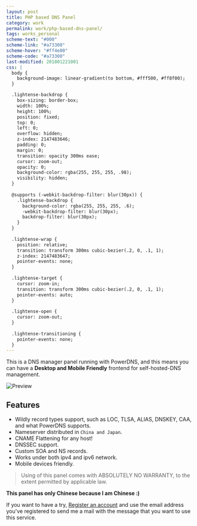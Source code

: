 ```yaml
---
layout: post
title: PHP based DNS Panel
category: work
permalink: work/php-based-dns-panel/
tags: works_personal
scheme-text: "#000"
scheme-link: "#a73300"
scheme-hover: "#ff4e00"
scheme-code: "#a73300"
last-modified: 201801221001
css: |
  body {
    background-image: linear-gradient(to bottom, #fff500, #ff8f00);
  }

  .lightense-backdrop {
    box-sizing: border-box;
    width: 100%;
    height: 100%;
    position: fixed;
    top: 0;
    left: 0;
    overflow: hidden;
    z-index: 2147483646;
    padding: 0;
    margin: 0;
    transition: opacity 300ms ease;
    cursor: zoom-out;
    opacity: 0;
    background-color: rgba(255, 255, 255, .98);
    visibility: hidden;
  }
  
  @supports (-webkit-backdrop-filter: blur(30px)) {
    .lightense-backdrop {
      background-color: rgba(255, 255, 255, .6);
      -webkit-backdrop-filter: blur(30px);
      backdrop-filter: blur(30px);
    }
  }
  
  .lightense-wrap {
    position: relative;
    transition: transform 300ms cubic-bezier(.2, 0, .1, 1);
    z-index: 2147483647;
    pointer-events: none;
  }
  
  .lightense-target {
    cursor: zoom-in;
    transition: transform 300ms cubic-bezier(.2, 0, .1, 1);
    pointer-events: auto;
  }
  
  .lightense-open {
    cursor: zoom-out;
  }
  
  .lightense-transitioning {
    pointer-events: none;
  }
---
```


This is a DNS manager panel running with PowerDNS, and this means you can have a **Desktop and Mobile Friendly** frontend for self-hosted-DNS management.

<p class="browser"><img src="https://img.ifengge.cn/images/imageb5570.png" alt="Preview"></p>

## Features
- Wildly record types support, such as LOC, TLSA, ALIAS, DNSKEY, CAA, and what PowerDNS supports.
- Nameserver distributed in ```China and Japan```.
- CNAME Flattening for any host!
- DNSSEC support.
- Custom SOA and NS records.
- Works under both ipv4 and ipv6 network.
- Mobile devices friendly.

> Using of this panel comes with ABSOLUTELY NO WARRANTY, to the extent
permitted by applicable law.

**This panel has only Chinese because I am Chinese :)**

If you want to have a try, [Register an account](https://account.ifengge.cn/register/) and use the email address you've registered to send me a mail with the message that you want to use this service.


<script type="text/javascript">
!function(e,t){"object"==typeof exports&&"object"==typeof module?module.exports=t():"function"==typeof define&&define.amd?define([],t):"object"==typeof exports?exports.Lightense=t():e.Lightense=t()}(this,function(){return function(e){function t(r){if(n[r])return n[r].exports;var o=n[r]={i:r,l:!1,exports:{}};return e[r].call(o.exports,o,o.exports,t),o.l=!0,o.exports}var n={};return t.m=e,t.c=n,t.i=function(e){return e},t.d=function(e,n,r){t.o(e,n)||Object.defineProperty(e,n,{configurable:!1,enumerable:!0,get:r})},t.n=function(e){var n=e&&e.__esModule?function(){return e.default}:function(){return e};return t.d(n,"a",n),n},t.o=function(e,t){return Object.prototype.hasOwnProperty.call(e,t)},t.p="",t(t.s=0)}([function(e,t,n){"use strict";var r=Object.assign||function(e){for(var t=1;t<arguments.length;t++){var n=arguments[t];for(var r in n)Object.prototype.hasOwnProperty.call(n,r)&&(e[r]=n[r])}return e},o="function"==typeof Symbol&&"symbol"==typeof Symbol.iterator?function(e){return typeof e}:function(e){return e&&"function"==typeof Symbol&&e.constructor===Symbol&&e!==Symbol.prototype?"symbol":typeof e},i=function(){function e(e){switch("undefined"==typeof e?"undefined":o(e)){case"undefined":throw"You need to pass an element!";case"string":return document.querySelectorAll(e);case"object":return e}}function t(e){var t=e.length;if(t)for(var r=0;r<t;r++)n(e[r]);else n(e)}function n(e){e.src&&(e.classList.add("lightense-target"),e.addEventListener("click",function(t){return k.keyboard&&(t.metaKey||t.ctrlKey)?y.open(e.src,"_blank"):void u(this)},!1))}function i(){var e="\n.lightense-backdrop {\n  box-sizing: border-box;\n  width: 100%;\n  height: 100%;\n  position: fixed;\n  top: 0;\n  left: 0;\n  overflow: hidden;\n  z-index: "+(k.zIndex-1)+";\n  padding: 0;\n  margin: 0;\n  transition: opacity "+k.time+"ms ease;\n  cursor: zoom-out;\n  opacity: 0;\n  background-color: rgba(255, 255, 255, .98);\n  visibility: hidden;\n}\n\n@supports (-webkit-backdrop-filter: blur(30px)) {\n  .lightense-backdrop {\n    background-color: rgba(255, 255, 255, .6);\n    -webkit-backdrop-filter: blur(30px);\n    backdrop-filter: blur(30px);\n  }\n}\n\n.lightense-wrap {\n  position: relative;\n  transition: transform "+k.time+"ms "+k.cubicBezier+";\n  z-index: "+k.zIndex+";\n  pointer-events: none;\n}\n\n.lightense-target {\n  cursor: zoom-in;\n  transition: transform "+k.time+"ms "+k.cubicBezier+";\n  pointer-events: auto;\n}\n\n.lightense-open {\n  cursor: zoom-out;\n}\n\n.lightense-transitioning {\n  pointer-events: none;\n}",t=h.head||h.getElementsByTagName("head")[0],n=h.createElement("style");n.styleSheet?n.styleSheet.cssText=e:n.appendChild(h.createTextNode(e)),t.appendChild(n)}function a(){k.container=h.createElement("div"),k.container.className="lightense-backdrop",h.body.appendChild(k.container)}function s(e){var t=e.width,n=e.height,r=y.pageYOffset||h.documentElement.scrollTop||0,o=y.pageXOffset||h.documentElement.scrollLeft||0,i=k.target.getBoundingClientRect(),a=t/i.width,s=y.innerWidth||h.documentElement.clientWidth||0,c=y.innerHeight||h.documentElement.clientHeight||0,l=s-k.padding,d=c-k.padding,u=t/n,p=l/d;t<l&&n<d?k.scaleFactor=a:u<p?k.scaleFactor=d/n*a:k.scaleFactor=l/t*a;var f=s/2,g=r+c/2,m=i.left+o+i.width/2,b=i.top+r+i.height/2;k.translateX=f-m,k.translateY=g-b}function c(){k.target.classList.add("lightense-open"),k.wrap=h.createElement("div"),k.wrap.className="lightense-wrap",setTimeout(function(){k.target.style.transform="scale("+k.scaleFactor+")"},20),k.target.parentNode.insertBefore(k.wrap,k.target),k.wrap.appendChild(k.target),setTimeout(function(){k.wrap.style.transform="translate3d("+k.translateX+"px, "+k.translateY+"px, 0)"},20),k.background&&(k.container.style.backgroundColor=k.background),k.container.style.visibility="visible",setTimeout(function(){k.container.style.opacity="1"},20)}function l(){f(),k.target.classList.remove("lightense-open"),k.wrap.style.transform="",k.target.style.transform="",k.target.classList.add("lightense-transitioning"),k.container.style.opacity="",setTimeout(function(){k.container.style.visibility="",k.container.style.backgroundColor="",k.wrap.parentNode.replaceChild(k.target,k.wrap),k.target.classList.remove("lightense-transitioning")},k.time)}function d(){var e=Math.abs(k.scrollY-y.scrollY);e>=k.offset&&l()}function u(e){if(k.target=e,k.target.classList.contains("lightense-open"))return l();k.scrollY=y.scrollY,k.background=k.target.getAttribute("data-background")||!1,k.padding=k.target.getAttribute("data-padding")||v.padding;var t=new Image;t.onload=function(){s(this),c(),p()},t.src=k.target.src}function p(){y.addEventListener("keyup",g,!1),y.addEventListener("scroll",d,!1),k.container.addEventListener("click",l,!1)}function f(){y.removeEventListener("keyup",g,!1),y.removeEventListener("scroll",d,!1),k.container.removeEventListener("click",l,!1)}function g(e){e.preventDefault(),27===e.keyCode&&l()}function m(n){var o=arguments.length>1&&void 0!==arguments[1]?arguments[1]:{};b=e(n),k=r({},v,o),i(),a(),t(b)}var b,y=window,h=document,v={time:300,padding:40,offset:40,keyboard:!0,cubicBezier:"cubic-bezier(.2, 0, .1, 1)",zIndex:2147483647},k={};return m},a=i();e.exports=a}])})
</script>
<script>window.addEventListener("load",function(){Lightense("p > img:not(.no-lightense),.lightense")},!1)</script>
